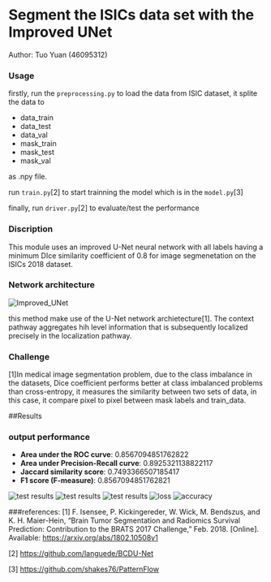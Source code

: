 # Segment the ISICs data set with the Improved UNet
Author: Tuo Yuan (46095312) 

### Usage
firstly, run the `preprocessing.py` to load the data from ISIC dataset, 
it splite the data to

- data_train
- data_test
- data_val
- mask_train
- mask_test
- mask_val

as .npy file.

run `train.py`[2] to start trainning the model which is in the `model.py`[3]

finally, run `driver.py`[2] to evaluate/test the performance

### Discription
This module uses an improved U-Net neural network with 
all labels having a minimum DIce similarity coefficient 
of 0.8 for image segmenetation on the ISICs 2018 dataset.


### Network architecture
![Improved_UNet](output/Improved_UNet.jpg "Improved_UNet")

this method make use of the U-Net network archietecture[1]. 
The context pathway aggregates hih level information that is 
subsequently localized precisely in the localization pathway.

### Challenge
[1]In medical image segmentation problem, due to the class imbalance in the datasets, Dice coefficient performs better at class imbalanced problems than cross-entropy, it measures the similarity between two sets of data, in this case, it compare pixel to pixel between mask labels and train_data.

##Results

### output performance
- **Area under the ROC curve**: 0.8567094851762822
- **Area under Precision-Recall curve**: 0.8925321138822117
- **Jaccard similarity score**: 0.7493366507185417
- **F1 score (F-measure)**: 0.8567094851762821
  
![test results](output/sample_results.png "Sample results")
![test results](output/Precision_recall.png "Precision_recall")
![test results](output/ROC.png "ROC")
![loss](output/loss.png "loss")
![accuracy](output/accuracy.png "accuracy")

###references:
[1] F. Isensee, P. Kickingereder, W. Wick, M. Bendszus, and K. H. Maier-Hein, “Brain Tumor Segmentation
and Radiomics Survival Prediction: Contribution to the BRATS 2017 Challenge,” Feb. 2018. [Online].
Available: https://arxiv.org/abs/1802.10508v1

[2] https://github.com/languede/BCDU-Net

[3] https://github.com/shakes76/PatternFlow